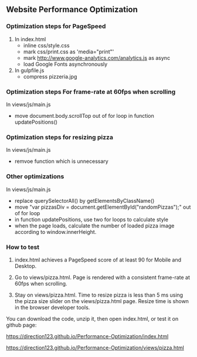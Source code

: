 ## Website Performance Optimization

### Optimization steps for PageSpeed
1. In index.html
   * inline css/style.css
   * mark css/print.css as 'media="print"'
   * mark http://www.google-analytics.com/analytics.js as async
   * load Google Fonts asynchronously
2. In gulpfile.js
   * compress pizzeria.jpg

### Optimization steps For frame-rate at 60fps when scrolling
In views/js/main.js
   * move document.body.scrollTop out of for loop in function updatePositions()

### Optimization steps for resizing pizza
In views/js/main.js
   * remvoe function which is unnecessary

### Other optimizations
In views/js/main.js 
   * replace querySelectorAll() by getElementsByClassName()
   * move "var pizzasDiv = document.getElementById("randomPizzas");" out of for loop
   * in function updatePositions, use two for loops to calculate style
   * when the page loads, calculate the number of loaded pizza image according to window.innerHeight.

###  How to test

1. index.html achieves a PageSpeed score of at least 90 for Mobile and Desktop.

2. Go to views/pizza.html. Page is rendered with a consistent frame-rate at 60fps when scrolling.

3. Stay on views/pizza.html. Time to resize pizza is less than 5 ms using the pizza size slider on the views/pizza.html page. Resize time is shown in the browser developer tools.


You can download the code, unzip it, then open index.html, or test it on github page: 

https://direction123.github.io/Performance-Optimization/index.html

https://direction123.github.io/Performance-Optimization/views/pizza.html